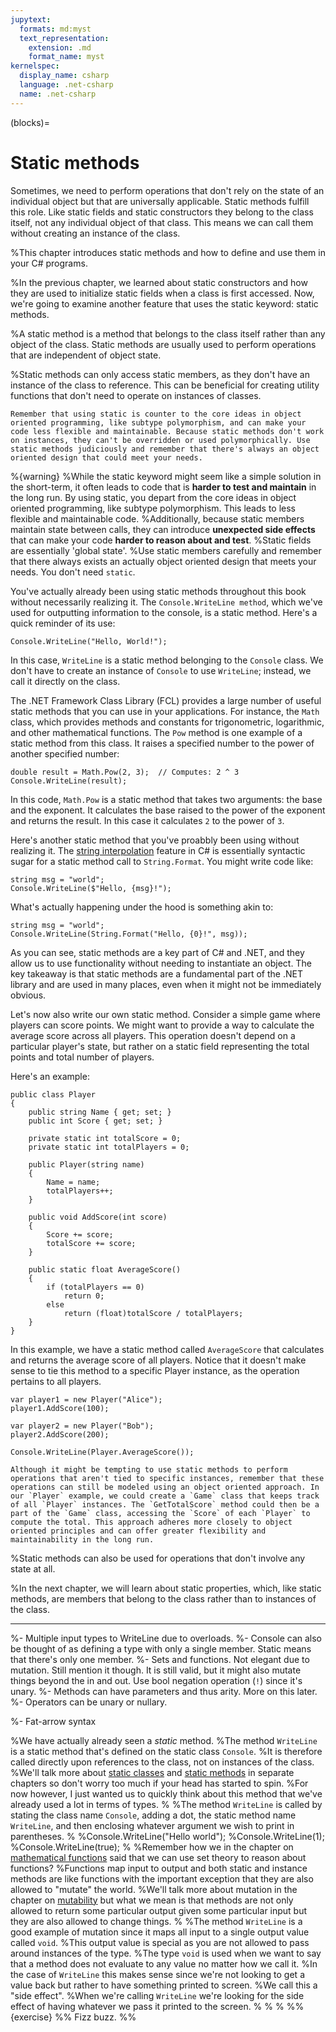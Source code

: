 ```yaml
---
jupytext:
  formats: md:myst
  text_representation:
    extension: .md
    format_name: myst
kernelspec:
  display_name: csharp
  language: .net-csharp
  name: .net-csharp
---
```


(blocks)=
# Static methods

Sometimes, we need to perform operations that don't rely on the state of an individual object but that are universally applicable. Static methods fulfill this role. Like static fields and static constructors they belong to the class itself, not any individual object of that class. This means we can call them without creating an instance of the class.

%This chapter introduces static methods and how to define and use them in your C# programs.

%In the previous chapter, we learned about static constructors and how they are used to initialize static fields when a class is first accessed. Now, we're going to examine another feature that uses the static keyword: static methods.

%A static method is a method that belongs to the class itself rather than any object of the class. Static methods are usually used to perform operations that are independent of object state.

%Static methods can only access static members, as they don't have an instance of the class to reference. This can be beneficial for creating utility functions that don't need to operate on instances of classes.


```{warning}
Remember that using static is counter to the core ideas in object oriented programming, like subtype polymorphism, and can make your code less flexible and maintainable. Because static methods don't work on instances, they can't be overridden or used polymorphically. Use static methods judiciously and remember that there's always an object oriented design that could meet your needs.
```

%{warning}
%While the static keyword might seem like a simple solution in the short-term, it often leads to code that is **harder to test and maintain** in the long run. By using static, you depart from the core ideas in object oriented programming, like subtype polymorphism. This leads to less flexible and maintainable code.
%Additionally, because static members maintain state between calls, they can introduce **unexpected side effects** that can make your code **harder to reason about and test**.
%Static fields are essentially 'global state'.
%Use static members carefully and remember that there always exists an actually object oriented design that meets your needs. You don't need `static`.

You've actually already been using static methods throughout this book without necessarily realizing it. The `Console.WriteLine method`, which we've used for outputting information to the console, is a static method. Here's a quick reminder of its use:

```{code-cell}
Console.WriteLine("Hello, World!");
```

In this case, `WriteLine` is a static method belonging to the `Console` class. We don't have to create an instance of `Console` to use `WriteLine`; instead, we call it directly on the class.

The .NET Framework Class Library (FCL) provides a large number of useful static methods that you can use in your applications. For instance, the `Math` class, which provides methods and constants for trigonometric, logarithmic, and other mathematical functions. The `Pow` method is one example of a static method from this class. It raises a specified number to the power of another specified number:

```{code-cell}
double result = Math.Pow(2, 3);  // Computes: 2 ^ 3
Console.WriteLine(result);
```

In this code, `Math.Pow` is a static method that takes two arguments: the base and the exponent. It calculates the base raised to the power of the exponent and returns the result. In this case it calculates `2` to the power of `3`.

Here's another static method that you've proabbly been using without realizing it. The [string interpolation](string-interpolation) feature in C# is essentially syntactic sugar for a static method call to `String.Format`. You might write code like:

```{code-cell}
string msg = "world";
Console.WriteLine($"Hello, {msg}!");
```

What's actually happening under the hood is something akin to:

```{code-cell}
string msg = "world";
Console.WriteLine(String.Format("Hello, {0}!", msg));
```

As you can see, static methods are a key part of C# and .NET, and they allow us to use functionality without needing to instantiate an object.
The key takeaway is that static methods are a fundamental part of the .NET library and are used in many places, even when it might not be immediately obvious.

Let's now also write our own static method.
Consider a simple game where players can score points. We might want to provide a way to calculate the average score across all players. This operation doesn't depend on a particular player's state, but rather on a static field representing the total points and total number of players.

Here's an example:

```{code-cell}
public class Player
{
    public string Name { get; set; }
    public int Score { get; set; }

    private static int totalScore = 0;
    private static int totalPlayers = 0;

    public Player(string name)
    {
        Name = name;
        totalPlayers++;
    }

    public void AddScore(int score)
    {
        Score += score;
        totalScore += score;
    }

    public static float AverageScore()
    {
        if (totalPlayers == 0)
            return 0;
        else
            return (float)totalScore / totalPlayers;
    }
}
```

In this example, we have a static method called `AverageScore` that calculates and returns the average score of all players. Notice that it doesn't make sense to tie this method to a specific Player instance, as the operation pertains to all players.

```{code-cell}
var player1 = new Player("Alice");
player1.AddScore(100);

var player2 = new Player("Bob");
player2.AddScore(200);

Console.WriteLine(Player.AverageScore());
```

```{warning}
Although it might be tempting to use static methods to perform operations that aren't tied to specific instances, remember that these operations can still be modeled using an object oriented approach. In our `Player` example, we could create a `Game` class that keeps track of all `Player` instances. The `GetTotalScore` method could then be a part of the `Game` class, accessing the `Score` of each `Player` to compute the total. This approach adheres more closely to object oriented principles and can offer greater flexibility and maintainability in the long run.
```

%Static methods can also be used for operations that don't involve any state at all.

%In the next chapter, we will learn about static properties, which, like static methods, are members that belong to the class rather than to instances of the class.


-----------


%- Multiple input types to WriteLine due to overloads.
%- Console can also be thought of as defining a type with only a single member. Static means that there's only one member.
%- Sets and functions. Not elegant due to mutation. Still mention it though. It is still valid, but it might also mutate things beyond the in and out. Use bool negation operation (`!`) since it's unary.
%- Methods can have parameters and thus arity. More on this later.
%- Operators can be unary or nullary.

%- Fat-arrow syntax


%We have actually already seen a *static* method.
%The method `WriteLine` is a static method that's defined on the static class `Console`.
%It is therefore called directly upon references to the class, not on instances of the class.
%We'll talk more about [static classes](static-classes) and [static methods](static-methods) in separate chapters so don't worry too much if your head has started to spin.
%For now however, I just wanted us to quickly think about this method that we've already used a lot in terms of types.
%
%The method `WriteLine` is called by stating the class name `Console`, adding a dot, the static method name `WriteLine`, and then enclosing whatever argument we wish to print in parentheses.
%
%Console.WriteLine("Hello world");
%Console.WriteLine(1);
%Console.WriteLine(true);
%
%Remember how we in the chapter on [mathematical functions](functions) said that we can use set theory to reason about functions?
%Functions map input to output and both static and instance methods are like functions with the important exception that they are also allowed to "mutate" the world.
%We'll talk more about mutation in the chapter on [mutability](mutability) but what we mean is that methods are not only allowed to return some particular output given some particular input but they are also allowed to change things.
%
%The method `WriteLine` is a good example of mutation since it maps all input to a single output value called `void`.
%This output value is special as you are not allowed to pass around instances of the type.
%The type `void` is used when we want to say that a method does not evaluate to any value no matter how we call it.
%In the case of `WriteLine` this makes sense since we're not looking to get a value back but rather to have something printed to screen.
%We call this a "side effect".
%When we're calling `WriteLine` we're looking for the side effect of having whatever we pass it printed to the screen.
%
%
%
%%{exercise}
%% Fizz buzz.
%%






